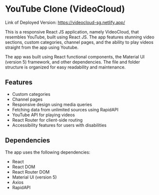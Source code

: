# YouTube Clone (VideoCloud)

Link of Deployed Version: https://videocloud-sg.netlify.app/

This is a responsive React JS application, namely VideoCloud, that resembles YouTube, built using React JS. The app features stunning video sections, custom categories, channel pages, and the ability to play videos straight from the app using Youtube.

The app was built using React functional components, the Material UI (version 5) framework, and other dependencies. The file and folder structure is organized for easy readability and maintenance.

## Features

- Custom categories
- Channel pages
- Responsive design using media queries
- Fetching data from unlimited sources using RapidAPI
- YouTube API for playing videos
- React Router for client-side routing
- Accessibility features for users with disabilities

## Dependencies

The app uses the following dependencies:

- React
- React DOM
- React Router DOM
- Material UI (version 5)
- Axios
- RapidAPI
